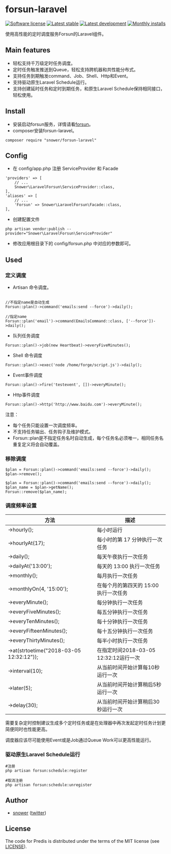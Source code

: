 # forsun-laravel #

[![Software license][ico-license]](LICENSE)
[![Latest stable][ico-version-stable]][link-packagist]
[![Latest development][ico-version-dev]][link-packagist]
[![Monthly installs][ico-downloads-monthly]][link-downloads]

使用高性能的定时调度服务Forsun的Laravel组件。


## Main features ##

* 轻松支持千万级定时任务调度。
* 定时任务触发推送到Queue，轻松支持跨机器和共性能分布式。
* 支持任务到期触发command、Job、Shell、Http和Event。
* 支持驱动原生Laravel Schedule运行。
* 支持创建延时任务和定时到期任务，和原生Laravel Schedule保持相同接口，轻松使用。

## Install ##

* 安装启动forsun服务，详情请看[forsun](https://github.com/snower/forsun)。
* composer安装forsun-laravel。

```
composer require "snower/forsun-laravel"
```

## Config ##

* 在 config/app.php 注册 ServiceProvider 和 Facade

```
'providers' => [
    // ...
    Snower\LaravelForsun\ServiceProvider::class,
],
'aliases' => [
    // ...
    'Forsun' => Snower\LaravelForsun\Facade::class,
],
```

* 创建配置文件

```
php artisan vendor:publish --provider="Snower\LaravelForsun\ServiceProvider"
```

* 修改应用根目录下的 config/forsun.php 中对应的参数即可。

## Used ##

### 定义调度

* Artisan 命令调度。

```

//不指定name是自动生成
Forsun::plan()->command('emails:send --force')->daily();

//指定name
Forsun::plan('email')->command(EmailsCommand::class, ['--force'])->daily();
```

* 队列任务调度

```
Forsun::plan()->job(new Heartbeat)->everyFiveMinutes();
```

* Shell 命令调度

```
Forsun::plan()->exec('node /home/forge/script.js')->daily();
```

* Event事件调度

```
Forsun::plan()->fire('testevent', [])->everyMinute();
```

* Http事件调度

```
Forsun::plan()->http('http://www.baidu.com')->everyMinute();
```

注意：

* 每个任务只能设置一次调度频率。
* 不支持任务输出、任务钩子及维护模式。
* Forsun::plan是不指定任务名时自动生成，每个任务名必须唯一，相同任务名重复定义将会自动覆盖。

### 移除调度

```
$plan = Forsun::plan()->command('emails:send --force')->daily();
$plan->remove();

$plan = Forsun::plan()->command('emails:send --force')->daily();
$plan_name = $plan->getName();
Forsun::remove($plan_name);
```

### 调度频率设置

| 方法 | 描述 |
| ---------- | --- |
| ->hourly(); | 每小时运行 |
| ->hourlyAt(17); | 每小时的第 17 分钟执行一次任务 |
| ->daily(); | 每天午夜执行一次任务 |
| ->dailyAt('13:00'); | 每天的 13:00 执行一次任务 |
| ->monthly(); | 每月执行一次任务 |
| ->monthlyOn(4, '15:00'); | 在每个月的第四天的 15:00 执行一次任务 |
| ->everyMinute(); | 每分钟执行一次任务 |
| ->everyFiveMinutes(); | 每五分钟执行一次任务 |
| ->everyTenMinutes(); | 每十分钟执行一次任务 |
| ->everyFifteenMinutes(); | 每十五分钟执行一次任务 |
| ->everyThirtyMinutes(); | 每半小时执行一次任务 |
| ->at(strtoetime("2018-03-05 12:32:12")); | 在指定时间2018-03-05 12:32:12运行一次 |
| ->interval(10); | 从当前时间开始计算每10秒运行一次 |
| ->later(5); | 从当前时间开始计算稍后5秒运行一次 |
| ->delay(30); | 从当前时间开始计算稍后30秒运行一次 |

需要复杂定时控制建议生成多个定时任务或是在处理器中再次发起定时任务计划更简便同时也性能更高。

调度器应该尽可能使用Event或是Job通过Queue Work可以更高性能运行。

### 驱动原生Laravel Schedule运行

```
#注册
php artisan forsun:schedule:register

#取消注册
php artisan forsun:schedule:unregister
```

## Author ##

- [snower](mailto:sujian199@gmail.com) ([twitter](http://twitter.com/snower199))


## License ##

The code for Predis is distributed under the terms of the MIT license (see [LICENSE](LICENSE)).

[ico-license]: https://img.shields.io/github/license/snower/forsun-laravel.svg?style=flat-square
[ico-version-stable]: https://img.shields.io/packagist/v/snower/forsun-laravel.svg?style=flat-square
[ico-version-dev]: https://img.shields.io/packagist/vpre/snower/forsun-laravel.svg?style=flat-square
[ico-downloads-monthly]: https://img.shields.io/packagist/dm/snower/forsun-laravel.svg?style=flat-square

[link-packagist]: https://packagist.org/packages/snower/forsun-laravel
[link-downloads]: https://packagist.org/packages/snower/forsun-laravel/stats
